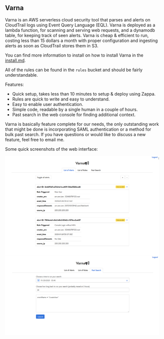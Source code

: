 ## Varna

Varna is an AWS serverless cloud security tool that parses and alerts on CloudTrail logs using Event Query Language (EQL). Varna is deployed as a lambda function, for scanning and serving web requests, and a dynamodb table, for keeping track of seen alerts. Varna is cheap & efficient to run, costing less than 15 dollars a month with proper configuration and ingesting alerts as soon as CloudTrail stores them in S3.

You can find more information to install on how to install Varna in the [install.md](install.md).

All of the rules can be found in the `rules` bucket and should be fairly understandable.

Features:

* Quick setup, takes less than 10 minutes to setup & deploy using Zappa.
* Rules are quick to write and easy to understand.
* Easy to enable user authentication.
* Simple code, readable by a single human in a couple of hours.
* Past search in the web console for finding additional context.

Varna is basically feature complete for our needs, the only outstanding work that might be done is incorporating SAML authentication or a method for bulk past search. If you have questions or would like to discuss a new feature, feel free to email me.

Some quick screenshots of the web interface:

![List Alarms](/screenshots/varna-dev-list-alarms-example.png)
![Past Search](/screenshots/varna-dev-search-query-example.png)
